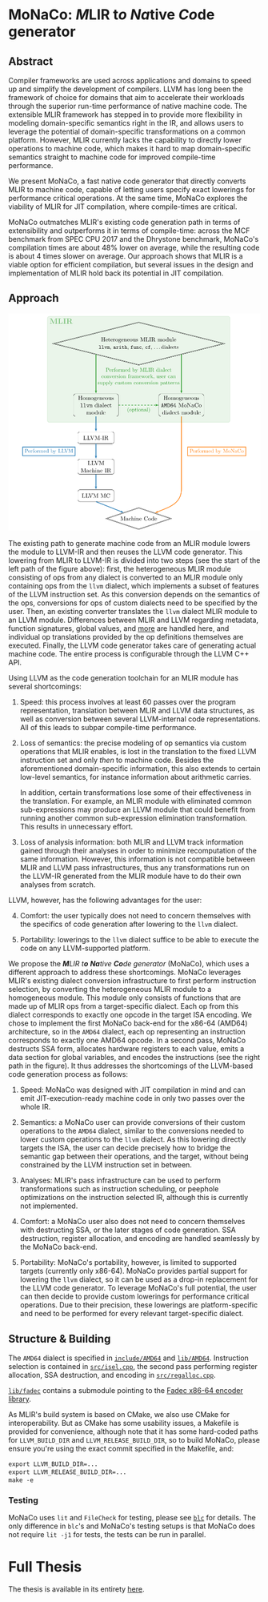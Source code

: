 # MoNaCo: *M*LIR t*o* *Na*tive *Co*de generator
## Abstract
Compiler frameworks are used across applications and domains to speed up and simplify the development of compilers.
LLVM has long been the framework of choice for domains that aim to accelerate their workloads through the superior run-time performance of native machine code. The extensible MLIR framework has stepped in to provide more flexibility in modeling domain-specific semantics right in the IR, and allows users to leverage the potential of domain-specific transformations on a common platform.
However, MLIR currently lacks the capability to directly lower operations to machine code, which makes it hard to map domain-specific semantics straight to machine code for improved compile-time performance.

We present MoNaCo, a fast native code generator that directly converts MLIR to machine code, capable of letting users specify exact lowerings for performance critical operations. At the same time, MoNaCo explores the viability of MLIR for JIT compilation, where compile-times are critical.

MoNaCo outmatches MLIR's existing code generation path in terms of extensibility and outperforms it in terms of compile-time: across the MCF benchmark from SPEC CPU 2017 and the Dhrystone benchmark, MoNaCo's compilation times are about 48\% lower on average, while the resulting code is about 4 times slower on average. Our approach shows that MLIR is a viable option for efficient compilation, but several issues in the design and implementation of MLIR hold back its potential in JIT compilation.

## Approach

![](misc/approach.png)

The existing path to generate machine code from an MLIR module lowers
the module to LLVM-IR and then reuses the LLVM code generator. This
lowering from MLIR to LLVM-IR is divided into two steps (see the start
of the left path
of the figure above): first, the heterogeneous MLIR module
consisting of ops from any dialect is converted to an MLIR module only
containing ops from the `llvm` dialect, which implements a subset of
features of the LLVM instruction set. As this conversion depends on the
semantics of the ops, conversions for ops of custom dialects need to be
specified by the user. Then, an existing converter translates the `llvm`
dialect MLIR module to an LLVM module. Differences between MLIR and LLVM
regarding metadata, function signatures, global values, and
[more](https://github.com/llvm/llvm-project/blob/a403d75be7add73f3e34032d73c81b8e1dcba3b9/mlir/lib/Target/LLVMIR/ModuleTranslation.cpp#L1384-L1393)
are handled here, and individual op translations provided by the op
definitions themselves are executed. Finally, the LLVM code generator
takes care of generating actual machine code. The entire process is
configurable through the LLVM C++ API.

Using LLVM as the code generation toolchain for an MLIR module has
several shortcomings:

1.  Speed: this process involves at least 60 passes over the program
    representation, translation between MLIR and LLVM data structures,
    as well as conversion between several LLVM-internal code
    representations. All of this leads to subpar compile-time
    performance.

2.  Loss of semantics: the precise modeling of op semantics via custom
    operations that MLIR enables, is lost in the translation to the
    fixed LLVM instruction set and only *then* to machine code. Besides
    the aforementioned domain-specific information, this also extends to
    certain low-level semantics, for instance information about
    arithmetic carries.

    In addition, certain transformations lose some of their
    effectiveness in the translation. For example, an MLIR module with
    eliminated common sub-expressions may produce an LLVM module that
    could benefit from running another common sub-expression elimination
    transformation. This results in unnecessary effort.

3.  Loss of analysis information: both MLIR and LLVM track information
    gained through their analyses in order to minimize recomputation of
    the same information. However, this information is not compatible
    between MLIR and LLVM pass infrastructures, thus any transformations
    run on the LLVM-IR generated from the MLIR module have to do their
    own analyses from scratch.

LLVM, however, has the following advantages for the user:

4.  Comfort: the user typically does not need to concern themselves with
    the specifics of code generation after lowering to the `llvm`
    dialect.

5.  Portability: lowerings to the `llvm` dialect suffice to be able to
    execute the code on any LLVM-supported platform.


We propose the ***M**LIR* *t**o*** ***Na**tive* ***Co**de generator* (MoNaCo),
which uses a different approach to address these shortcomings. MoNaCo
leverages MLIR's existing dialect conversion infrastructure to first
perform instruction selection, by converting the heterogeneous MLIR
module to a homogeneous module. This module only consists of functions
that are made up of MLIR ops from a target-specific dialect. Each op
from this dialect corresponds to exactly one opcode in the target ISA
encoding. We chose to implement the first MoNaCo back-end for the x86-64
(AMD64) architecture, so in the `AMD64` dialect, each op representing an
instruction corresponds to exactly one AMD64 opcode. In a second pass,
MoNaCo destructs SSA form, allocates hardware registers to each value,
emits a data section for global variables, and encodes the instructions
(see the right path
in the figure). It thus addresses the shortcomings
of the LLVM-based code generation process as follows:

1.  Speed: MoNaCo was designed with JIT compilation in mind and can emit
    JIT-execution-ready machine code in only two passes over the whole
    IR.

2.  Semantics: a MoNaCo user can provide conversions of their custom
    operations to the `AMD64` dialect, similar to the conversions needed
    to lower custom operations to the `llvm` dialect. As this lowering
    directly targets the ISA, the user can decide precisely how to
    bridge the semantic gap between their operations, and the target,
    without being constrained by the LLVM instruction set in between.

3.  Analyses: MLIR's pass infrastructure can be used to perform
    transformations such as instruction scheduling, or peephole
    optimizations on the instruction selected IR, although this is
    currently not implemented.

4.  Comfort: a MoNaCo user also does not need to concern themselves with
    destructing SSA, or the later stages of code generation. SSA
    destruction, register allocation, and encoding are handled
    seamlessly by the MoNaCo back-end.

5.  Portability: MoNaCo's portability, however, is limited to supported
    targets (currently only x86-64). MoNaCo provides partial support for
    lowering the `llvm` dialect, so it can be used as a drop-in
    replacement for the LLVM code generator. To leverage MoNaCo's full
    potential, the user can then decide to provide custom lowerings for
    performance critical operations. Due to their precision, these
    lowerings are platform-specific and need to be performed for every
    relevant target-specific dialect.

## Structure & Building

The `AMD64` dialect is specified in [`include/AMD64`](include/AMD64) and [`lib/AMD64`](lib/AMD64). Instruction selection is contained in [`src/isel.cpp`](src/isel.cpp), the second pass performing register allocation, SSA destruction, and encoding in [`src/regalloc.cpp`](src/regalloc.cpp).

[`lib/fadec`](lib/fadec) contains a submodule pointing to the [Fadec x86-64 encoder library](https://git.sr.ht/~aengelke/fadec/).

As MLIR's build system is based on CMake, we also use CMake for interoperability. But as CMake has some usability issues, a Makefile is provided for convenience, although note that it has some hard-coded paths for `LLVM_BUILD_DIR` and `LLVM_RELEASE_BUILD_DIR`, so to build MoNaCo, please ensure you're using the exact commit specified in the Makefile, and:
```console
export LLVM_BUILD_DIR=...
export LLVM_RELEASE_BUILD_DIR=...
make -e
```

### Testing

MoNaCo uses `lit` and `FileCheck` for testing, please see [`blc`](https://github.com/J-MR-T/blc/blob/master/README.md#tests) for details. The only difference in `blc`'s and MoNaCo's testing setups is that MoNaCo does not require `lit -j1` for tests, the tests can be run in parallel.

# Full Thesis
The thesis is available in its entirety [here](misc/thesis.pdf).

